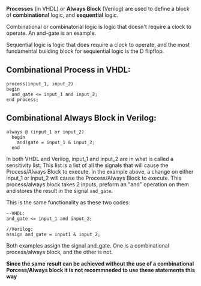 **Processes** (in VHDL) or **Always Block** (Verilog) are used to define a block of **combinational** logic, and **sequential** logic.

Combinational or combinatorial logic is logic that doesn't require a clock to operate. An and-gate is an example.

Sequential logic is logic that does require a clock to operate, and the most fundamental building block for sequiential logic is the D flipflop.

## Combinational Process in VHDL:

```
process(input_1, input_2)
begin
  and_gate <= input_1 and input_2;
end process;
```

## Combinational Always Block in Verilog:
```
always @ (input_1 or input_2)
  begin
    and)gate = input_1 & input_2;
  end
```

In both VHDL and Verilog, input_1 and input_2 are in what is called a sensitivity list. This list is a list of all the signals that will cause the Process/Always Block to execute. In the example above, a change on either input_1 or input_2 will cause the Process/Always Block to execute. This process/always block takes 2 inputs, preform an "and" operation on them and stores the result in the signal `and_gate`. 

This is the same functionality as these two codes:
```
--VHDL:
and_gate <= input_1 and input_2;
```
```
//Verilog:
assign and_gate = input1 & input_2;
```

Both examples assign the signal and_gate. One is a combinational process/always block, and the other is not.

**Since the same result can be achieved without the use of a combinational Porcess/Always block it is not recommneded to  use these statements this way**
